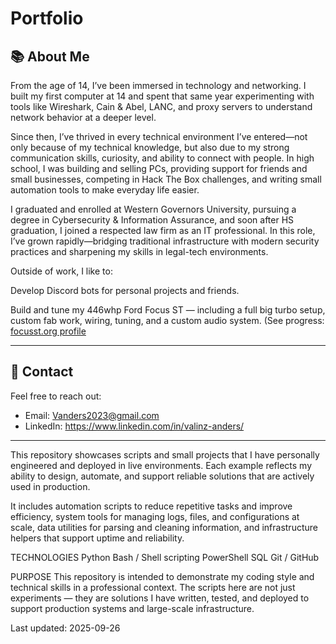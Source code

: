# Portfolio
## 📚 About Me

From the age of 14, I’ve been immersed in technology and networking. I built my first computer at 14 and spent that same year experimenting with tools like Wireshark, Cain & Abel, LANC, and proxy servers to understand network behavior at a deeper level.

Since then, I’ve thrived in every technical environment I’ve entered—not only because of my technical knowledge, but also due to my strong communication skills, curiosity, and ability to connect with people. In high school, I was building and selling PCs, providing support for friends and small businesses, competing in Hack The Box challenges, and writing small automation tools to make everyday life easier.

I graduated and enrolled at Western Governors University, pursuing a degree in Cybersecurity & Information Assurance, and soon after HS graduation, I joined a respected law firm as an IT professional. In this role, I’ve grown rapidly—bridging traditional infrastructure with modern security practices and sharpening my skills in legal-tech environments.

Outside of work, I like to:

Develop Discord bots for personal projects and friends.

Build and tune my 446whp Ford Focus ST — including a full big turbo setup, custom fab work, wiring, tuning, and a custom audio system. (See progress: [focusst.org profile](https://www.focusst.org/members/vanders.139893/)

---

## 📩 Contact

Feel free to reach out:
- Email: Vanders2023@gmail.com
- LinkedIn: https://www.linkedin.com/in/valinz-anders/

---

This repository showcases scripts and small projects that I have personally engineered and deployed in live environments. Each example reflects my ability to design, automate, and support reliable solutions that are actively used in production.

It includes automation scripts to reduce repetitive tasks and improve efficiency, system tools for managing logs, files, and configurations at scale, data utilities for parsing and cleaning information, and infrastructure helpers that support uptime and reliability.

TECHNOLOGIES
Python
Bash / Shell scripting
PowerShell
SQL
Git / GitHub


PURPOSE
This repository is intended to demonstrate my coding style and technical skills in a professional context. The scripts here are not just experiments — they are solutions I have written, tested, and deployed to support production systems and large-scale infrastructure.

Last updated: 2025-09-26
